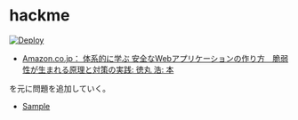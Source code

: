 hackme
========

[![Deploy](https://www.herokucdn.com/deploy/button.png)](https://heroku.com/deploy)

* [Amazon.co.jp： 体系的に学ぶ 安全なWebアプリケーションの作り方　脆弱性が生まれる原理と対策の実践: 徳丸 浩: 本](http://www.amazon.co.jp/gp/product/4797361190/ref=as_li_qf_sp_asin_il_tl?ie=UTF8&camp=247&creative=1211&creativeASIN=4797361190&linkCode=as2&tag=takkyuuplay08-22 "Amazon.co.jp： 体系的に学ぶ 安全なWebアプリケーションの作り方　脆弱性が生まれる原理と対策の実践: 徳丸 浩: 本")

を元に問題を追加していく。


* [Sample](https://tp-hackme.herokuapp.com/)
